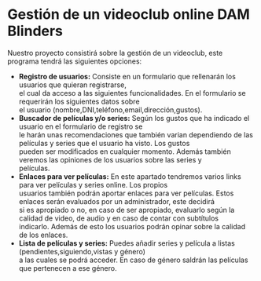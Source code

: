 # Gestión de un videoclub online DAM Blinders

Nuestro proyecto consistirá sobre la gestión de un videoclub, este programa tendrá las siguientes opciones:<br>
<ul>
  <li>
    <b>Registro de usuarios:</b> Consiste en un formulario que rellenarán los usuarios que quieran registrarse,<br>
    el cual da acceso a las siguientes funcionalidades. En el formulario se requerirán los siguientes datos sobre <br>
    el usuario (nombre,DNI,teléfono,email,dirección,gustos).
  </li>
  <li>
    <b>Buscador de películas y/o series:</b> Según los gustos que ha indicado el usuario en el formulario de registro se<br>
    le harán unas recomendaciones que también varian dependiendo de las películas y series que el usuario ha visto. Los gustos<br>
    pueden ser modificados en cualquier momento. Además también veremos las opiniones de los usuarios sobre las series y<br>                   películas.
  </li>
  <li>
    <b>Enlaces para ver películas:</b> En este apartado tendremos varios links para ver películas y series online. Los propios <br>
    usuarios también podrán aportar enlaces para ver películas. Estos enlaces serán evaluados por un administrador, este decidirá <br>
    si es apropiado o no, en caso de ser apropiado, evaluarlo según la calidad de video, de audio y en caso de contar con subtítulos<br>
    indicarlo. Además de esto los usuarios podrán opinar sobre la calidad de los enlaces.
  </li>
  <li>
    <b>Lista de películas y series:</b> Puedes añadir series y película a listas (pendientes,siguiendo,vistas y género)<br>
    a las cuales se podrá acceder. En caso de género saldrán las películas que pertenecen a ese género.
  </li>
  </ul>
